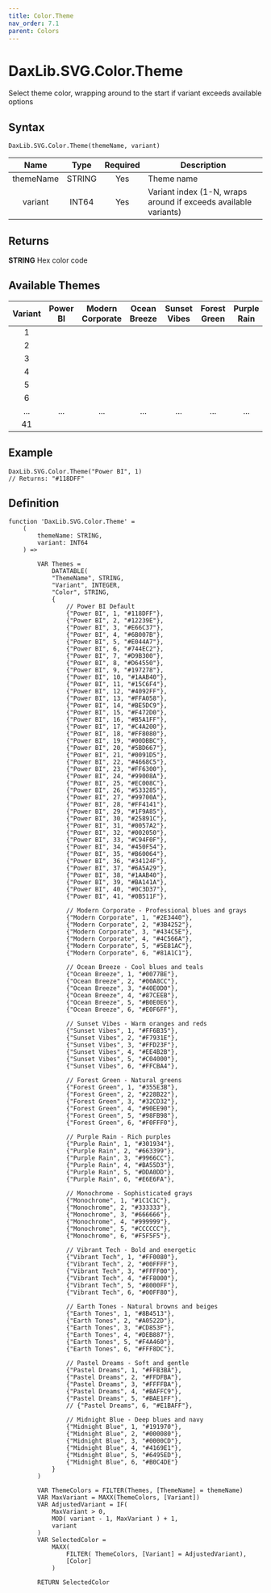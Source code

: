 ```yaml
---
title: Color.Theme
nav_order: 7.1
parent: Colors
---
```


# DaxLib.SVG.Color.Theme

Select theme color, wrapping around to the start if variant exceeds available options

## Syntax

```dax
DaxLib.SVG.Color.Theme(themeName, variant)
```

| Name      | Type   | Required | Description                                                     |
|:---:|:---:|:---:|---|
| themeName | <span class="type-label string">STRING</span> | Yes      | Theme name                       |
| variant   | <span class="type-label int64">INT64</span>  | Yes      | Variant index (1-N, wraps around if exceeds available variants) |

## Returns

<span class="type-label string">**STRING**</span> Hex color code

## Available Themes

| Variant | Power BI | Modern Corporate | Ocean Breeze | Sunset Vibes | Forest Green | Purple Rain | Monochrome | Vibrant Tech | Earth Tones | Pastel Dreams | Midnight Blue |
|:---:|:---:|:---:|:---:|:---:|:---:|:---:|:---:|:---:|:---:|:---:|:---:|
| 1 | <span class="d-inline-block p-2 mr-1 v-align-middle" style="background-color: #118DFF;"></span> | <span class="d-inline-block p-2 mr-1 v-align-middle" style="background-color: #2E3440;"></span> | <span class="d-inline-block p-2 mr-1 v-align-middle" style="background-color: #0077BE;"></span> | <span class="d-inline-block p-2 mr-1 v-align-middle" style="background-color: #FF6B35;"></span> | <span class="d-inline-block p-2 mr-1 v-align-middle" style="background-color: #355E3B;"></span> | <span class="d-inline-block p-2 mr-1 v-align-middle" style="background-color: #301934;"></span> | <span class="d-inline-block p-2 mr-1 v-align-middle" style="background-color: #1C1C1C;"></span> | <span class="d-inline-block p-2 mr-1 v-align-middle" style="background-color: #FF0080;"></span> | <span class="d-inline-block p-2 mr-1 v-align-middle" style="background-color: #8B4513;"></span> | <span class="d-inline-block p-2 mr-1 v-align-middle" style="background-color: #FFB3BA;"></span> | <span class="d-inline-block p-2 mr-1 v-align-middle" style="background-color: #191970;"></span> |
| 2 | <span class="d-inline-block p-2 mr-1 v-align-middle" style="background-color: #12239E;"></span> | <span class="d-inline-block p-2 mr-1 v-align-middle" style="background-color: #3B4252;"></span> | <span class="d-inline-block p-2 mr-1 v-align-middle" style="background-color: #00A8CC;"></span> | <span class="d-inline-block p-2 mr-1 v-align-middle" style="background-color: #F7931E;"></span> | <span class="d-inline-block p-2 mr-1 v-align-middle" style="background-color: #228B22;"></span> | <span class="d-inline-block p-2 mr-1 v-align-middle" style="background-color: #663399;"></span> | <span class="d-inline-block p-2 mr-1 v-align-middle" style="background-color: #333333;"></span> | <span class="d-inline-block p-2 mr-1 v-align-middle" style="background-color: #00FFFF;"></span> | <span class="d-inline-block p-2 mr-1 v-align-middle" style="background-color: #A0522D;"></span> | <span class="d-inline-block p-2 mr-1 v-align-middle" style="background-color: #FFDFBA;"></span> | <span class="d-inline-block p-2 mr-1 v-align-middle" style="background-color: #000080;"></span> |
| 3 | <span class="d-inline-block p-2 mr-1 v-align-middle" style="background-color: #E66C37;"></span> | <span class="d-inline-block p-2 mr-1 v-align-middle" style="background-color: #434C5E;"></span> | <span class="d-inline-block p-2 mr-1 v-align-middle" style="background-color: #40E0D0;"></span> | <span class="d-inline-block p-2 mr-1 v-align-middle" style="background-color: #FFD23F;"></span> | <span class="d-inline-block p-2 mr-1 v-align-middle" style="background-color: #32CD32;"></span> | <span class="d-inline-block p-2 mr-1 v-align-middle" style="background-color: #9966CC;"></span> | <span class="d-inline-block p-2 mr-1 v-align-middle" style="background-color: #666666;"></span> | <span class="d-inline-block p-2 mr-1 v-align-middle" style="background-color: #FFFF00;"></span> | <span class="d-inline-block p-2 mr-1 v-align-middle" style="background-color: #CD853F;"></span> | <span class="d-inline-block p-2 mr-1 v-align-middle" style="background-color: #FFFFBA;"></span> | <span class="d-inline-block p-2 mr-1 v-align-middle" style="background-color: #0000CD;"></span> |
| 4 | <span class="d-inline-block p-2 mr-1 v-align-middle" style="background-color: #6B007B;"></span> | <span class="d-inline-block p-2 mr-1 v-align-middle" style="background-color: #4C566A;"></span> | <span class="d-inline-block p-2 mr-1 v-align-middle" style="background-color: #87CEEB;"></span> | <span class="d-inline-block p-2 mr-1 v-align-middle" style="background-color: #EE4B2B;"></span> | <span class="d-inline-block p-2 mr-1 v-align-middle" style="background-color: #90EE90;"></span> | <span class="d-inline-block p-2 mr-1 v-align-middle" style="background-color: #BA55D3;"></span> | <span class="d-inline-block p-2 mr-1 v-align-middle" style="background-color: #999999;"></span> | <span class="d-inline-block p-2 mr-1 v-align-middle" style="background-color: #FF8000;"></span> | <span class="d-inline-block p-2 mr-1 v-align-middle" style="background-color: #DEB887;"></span> | <span class="d-inline-block p-2 mr-1 v-align-middle" style="background-color: #BAFFC9;"></span> | <span class="d-inline-block p-2 mr-1 v-align-middle" style="background-color: #4169E1;"></span> |
| 5 | <span class="d-inline-block p-2 mr-1 v-align-middle" style="background-color: #E044A7;"></span> | <span class="d-inline-block p-2 mr-1 v-align-middle" style="background-color: #5E81AC;"></span> | <span class="d-inline-block p-2 mr-1 v-align-middle" style="background-color: #B0E0E6;"></span> | <span class="d-inline-block p-2 mr-1 v-align-middle" style="background-color: #C04000;"></span> | <span class="d-inline-block p-2 mr-1 v-align-middle" style="background-color: #98FB98;"></span> | <span class="d-inline-block p-2 mr-1 v-align-middle" style="background-color: #DDA0DD;"></span> | <span class="d-inline-block p-2 mr-1 v-align-middle" style="background-color: #CCCCCC;"></span> | <span class="d-inline-block p-2 mr-1 v-align-middle" style="background-color: #8000FF;"></span> | <span class="d-inline-block p-2 mr-1 v-align-middle" style="background-color: #F4A460;"></span> | <span class="d-inline-block p-2 mr-1 v-align-middle" style="background-color: #BAE1FF;"></span> | <span class="d-inline-block p-2 mr-1 v-align-middle" style="background-color: #6495ED;"></span> |
| 6 | <span class="d-inline-block p-2 mr-1 v-align-middle" style="background-color: #744EC2;"></span> | <span class="d-inline-block p-2 mr-1 v-align-middle" style="background-color: #81A1C1;"></span> | <span class="d-inline-block p-2 mr-1 v-align-middle" style="background-color: #E0F6FF;"></span> | <span class="d-inline-block p-2 mr-1 v-align-middle" style="background-color: #FFCBA4;"></span> | <span class="d-inline-block p-2 mr-1 v-align-middle" style="background-color: #F0FFF0;"></span> | <span class="d-inline-block p-2 mr-1 v-align-middle" style="background-color: #E6E6FA;"></span> | <span class="d-inline-block p-2 mr-1 v-align-middle" style="background-color: #F5F5F5;"></span> | <span class="d-inline-block p-2 mr-1 v-align-middle" style="background-color: #00FF80;"></span> | <span class="d-inline-block p-2 mr-1 v-align-middle" style="background-color: #FFF8DC;"></span> | | <span class="d-inline-block p-2 mr-1 v-align-middle" style="background-color: #B0C4DE;"></span> |
| ... | ... | ... | ... | ... | ... | ... | ... | ... | ... | ... | ... |
| 41 | <span class="d-inline-block p-2 mr-1 v-align-middle" style="background-color: #0B511F;"></span> | | | | | | | | | | |

## Example

```dax
DaxLib.SVG.Color.Theme("Power BI", 1)
// Returns: "#118DFF"
```

## Definition

```dax
function 'DaxLib.SVG.Color.Theme' =
    (
        themeName: STRING,
        variant: INT64
    ) =>
    
        VAR Themes =
            DATATABLE(
            "ThemeName", STRING,
            "Variant", INTEGER,
            "Color", STRING,
            {
                // Power BI Default
                {"Power BI", 1, "#118DFF"},
                {"Power BI", 2, "#12239E"},
                {"Power BI", 3, "#E66C37"},
                {"Power BI", 4, "#6B007B"},
                {"Power BI", 5, "#E044A7"},
                {"Power BI", 6, "#744EC2"},
                {"Power BI", 7, "#D9B300"},
                {"Power BI", 8, "#D64550"},
                {"Power BI", 9, "#197278"},
                {"Power BI", 10, "#1AAB40"},
                {"Power BI", 11, "#15C6F4"},
                {"Power BI", 12, "#4092FF"},
                {"Power BI", 13, "#FFA058"},
                {"Power BI", 14, "#BE5DC9"},
                {"Power BI", 15, "#F472D0"},
                {"Power BI", 16, "#B5A1FF"},
                {"Power BI", 17, "#C4A200"},
                {"Power BI", 18, "#FF8080"},
                {"Power BI", 19, "#00DBBC"},
                {"Power BI", 20, "#5BD667"},
                {"Power BI", 21, "#0091D5"},
                {"Power BI", 22, "#4668C5"},
                {"Power BI", 23, "#FF6300"},
                {"Power BI", 24, "#99008A"},
                {"Power BI", 25, "#EC008C"},
                {"Power BI", 26, "#533285"},
                {"Power BI", 27, "#99700A"},
                {"Power BI", 28, "#FF4141"},
                {"Power BI", 29, "#1F9A85"},
                {"Power BI", 30, "#25891C"},
                {"Power BI", 31, "#0057A2"},
                {"Power BI", 32, "#002050"},
                {"Power BI", 33, "#C94F0F"},
                {"Power BI", 34, "#450F54"},
                {"Power BI", 35, "#B60064"},
                {"Power BI", 36, "#34124F"},
                {"Power BI", 37, "#6A5A29"},
                {"Power BI", 38, "#1AAB40"},
                {"Power BI", 39, "#BA141A"},
                {"Power BI", 40, "#0C3D37"},
                {"Power BI", 41, "#0B511F"},
    
                // Modern Corporate - Professional blues and grays
                {"Modern Corporate", 1, "#2E3440"},
                {"Modern Corporate", 2, "#3B4252"},
                {"Modern Corporate", 3, "#434C5E"},
                {"Modern Corporate", 4, "#4C566A"},
                {"Modern Corporate", 5, "#5E81AC"},
                {"Modern Corporate", 6, "#81A1C1"},
    
                // Ocean Breeze - Cool blues and teals
                {"Ocean Breeze", 1, "#0077BE"},
                {"Ocean Breeze", 2, "#00A8CC"},
                {"Ocean Breeze", 3, "#40E0D0"},
                {"Ocean Breeze", 4, "#87CEEB"},
                {"Ocean Breeze", 5, "#B0E0E6"},
                {"Ocean Breeze", 6, "#E0F6FF"},
    
                // Sunset Vibes - Warm oranges and reds
                {"Sunset Vibes", 1, "#FF6B35"},
                {"Sunset Vibes", 2, "#F7931E"},
                {"Sunset Vibes", 3, "#FFD23F"},
                {"Sunset Vibes", 4, "#EE4B2B"},
                {"Sunset Vibes", 5, "#C04000"},
                {"Sunset Vibes", 6, "#FFCBA4"},
    
                // Forest Green - Natural greens
                {"Forest Green", 1, "#355E3B"},
                {"Forest Green", 2, "#228B22"},
                {"Forest Green", 3, "#32CD32"},
                {"Forest Green", 4, "#90EE90"},
                {"Forest Green", 5, "#98FB98"},
                {"Forest Green", 6, "#F0FFF0"},
    
                // Purple Rain - Rich purples
                {"Purple Rain", 1, "#301934"},
                {"Purple Rain", 2, "#663399"},
                {"Purple Rain", 3, "#9966CC"},
                {"Purple Rain", 4, "#BA55D3"},
                {"Purple Rain", 5, "#DDA0DD"},
                {"Purple Rain", 6, "#E6E6FA"},
    
                // Monochrome - Sophisticated grays
                {"Monochrome", 1, "#1C1C1C"},
                {"Monochrome", 2, "#333333"},
                {"Monochrome", 3, "#666666"},
                {"Monochrome", 4, "#999999"},
                {"Monochrome", 5, "#CCCCCC"},
                {"Monochrome", 6, "#F5F5F5"},
    
                // Vibrant Tech - Bold and energetic
                {"Vibrant Tech", 1, "#FF0080"},
                {"Vibrant Tech", 2, "#00FFFF"},
                {"Vibrant Tech", 3, "#FFFF00"},
                {"Vibrant Tech", 4, "#FF8000"},
                {"Vibrant Tech", 5, "#8000FF"},
                {"Vibrant Tech", 6, "#00FF80"},
    
                // Earth Tones - Natural browns and beiges
                {"Earth Tones", 1, "#8B4513"},
                {"Earth Tones", 2, "#A0522D"},
                {"Earth Tones", 3, "#CD853F"},
                {"Earth Tones", 4, "#DEB887"},
                {"Earth Tones", 5, "#F4A460"},
                {"Earth Tones", 6, "#FFF8DC"},
    
                // Pastel Dreams - Soft and gentle
                {"Pastel Dreams", 1, "#FFB3BA"},
                {"Pastel Dreams", 2, "#FFDFBA"},
                {"Pastel Dreams", 3, "#FFFFBA"},
                {"Pastel Dreams", 4, "#BAFFC9"},
                {"Pastel Dreams", 5, "#BAE1FF"},
                // {"Pastel Dreams", 6, "#E1BAFF"},
    
                // Midnight Blue - Deep blues and navy
                {"Midnight Blue", 1, "#191970"},
                {"Midnight Blue", 2, "#000080"},
                {"Midnight Blue", 3, "#0000CD"},
                {"Midnight Blue", 4, "#4169E1"},
                {"Midnight Blue", 5, "#6495ED"},
                {"Midnight Blue", 6, "#B0C4DE"}
            }
        )
    
        VAR ThemeColors = FILTER(Themes, [ThemeName] = themeName)
        VAR MaxVariant = MAXX(ThemeColors, [Variant])
        VAR AdjustedVariant = IF(
            MaxVariant > 0,
            MOD( variant - 1, MaxVariant ) + 1,
            variant
        )
        VAR SelectedColor =
            MAXX(
                FILTER( ThemeColors, [Variant] = AdjustedVariant),
                [Color]
            )

        RETURN SelectedColor
```